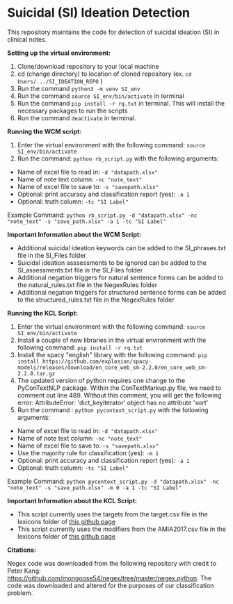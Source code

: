 # Suicidal (SI) Ideation Detection
This repository maintains the code for detection of suicidal ideation (SI) in clinical notes. 

**Setting up the virtual environment:**

1. Clone/download repository to your local machine 
2. cd (change directory) to location of cloned repository (ex. ```cd Users/.../SI_IDEATION_REPO``` )
3. Run the command ```python3 -m venv SI_env```
3. Run the command ```source SI_env/bin/activate``` in terminal 
4. Run the command ```pip install -r rq.txt``` in terminal. This will install the necessary packages to run the scripts
5. Run the command ```deactivate``` in terminal. 

**Running the WCM script:** 
1. Enter the virtual environment with the following command: ```source SI_env/bin/activate```
2. Run the command: ```python rb_script.py``` with the following arguments:
  - Name of excel file to read in: ```-d "datapath.xlsx" ```
  - Name of note text column: ```-nc "note_text"```
  - Name of excel file to save to: ```-s "savepath.xlsx" ```
  - Optional: print accuracy and classification report (yes): ```-a 1 ```
  - Optional: truth column: ```-tc "SI Label"```
  
  Example Command: ```python rb_script.py -d "datapath.xlsx" -nc "note_text" -s "save_path.xlsx" -a 1 -tc "SI Label"```

**Important Information about the WCM Script:**
- Additional suicidal ideation keywords can be added to the SI_phrases.txt file in the SI_Files folder
- Suicidal ideation asssessments to be ignored can be added to the SI_assessments.txt file in the SI_Files folder
- Additional negation triggers for natural sentence forms can be added to the natural_rules.txt file in the NegexRules folder 
- Additional negation triggers for structured sentence forms can be added to the structured_rules.txt file in the NegexRules folder

**Running the KCL Script:**
1. Enter the virtual environment with the following command: ```source SI_env/bin/activate```
2. Install a couple of new libraries in the virtual environment with the following command: ```pip install -r rq.txt```
3. Install the spacy "english" library with the following command: ```pip install https://github.com/explosion/spacy-models/releases/download/en_core_web_sm-2.2.0/en_core_web_sm-2.2.0.tar.gz```
4. The updated version of python requires one change to the PyConTextNLP package. Within the ConTextMarkup.py file, we need to comment out line 489. Without this comment, you will get the following error: AttributeError: 'dict_keyiterator' object has no attribute 'sort'
5. Run the command : ```python pycontext_script.py``` with the following arguments:
  - Name of excel file to read in: ```-d "datapath.xlsx" ```
  - Name of note text column: ```-nc "note_text"```
  - Name of excel file to save to: ```-s "savepath.xlsx" ```
  - Use the majority rule for classification (yes): ```-m 1 ```
  - Optional: print accuracy and classification report (yes): ```-a 1 ```
  - Optional: truth column: ```-tc "SI Label"```

Example Command: ```python pycontext_script.py -d "datapath.xlsx" -nc "note_text" -s "save_path.xlsx" -m 0 -a 1 -tc "SI Label"```

**Important Information about the KCL Script:**
- This script currently uses the targets from the target.csv file in the lexicons folder of [this github page](https://github.com/KCL-Health-NLP/camhs_pycontext_adaptation)
- This script currently uses the modifiers from the AMIA2017.csv file in the lexicons folder of [this github page](https://github.com/KCL-Health-NLP/camhs_pycontext_adaptation)

**Citations:**

Negex code was downloaded from the following repository with credit to Peter Kang: https://github.com/mongoose54/negex/tree/master/negex.python. The code was downloaded and altered for the purposes of our classification problem. 
